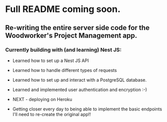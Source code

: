 # Full README coming soon.

## Re-writing the entire server side code for the Woodworker's Project Management app.

### Currently building with (and learning) Nest JS:
  * Learned how to set up a Nest JS API
  * Learned how to handle different types of requests
  * Learned how to set up and interact with a PostgreSQL database.
  * Learned and implemented user authentication and encryption :-)

  * NEXT - deploying on Heroku
  
  * Getting closer every day to being able to implement the basic endpoints I'll need to re-create the original app!!
